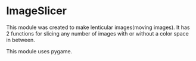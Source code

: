 # ImageSlicer

This module was created to make lenticular images(moving images).
It has 2 functions for slicing any number of images with or without a color space in between.

This module uses pygame.
